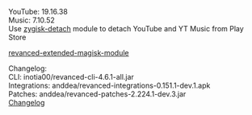 YouTube: 19.16.38  
Music: 7.10.52  
Use [zygisk-detach](https://github.com/j-hc/zygisk-detach) module to detach YouTube and YT Music from Play Store  

[revanced-extended-magisk-module](https://github.com/MatadorProBr/revanced-extended-magisk-module)  

Changelog:  
CLI: inotia00/revanced-cli-4.6.1-all.jar  
Integrations: anddea/revanced-integrations-0.151.1-dev.1.apk  
Patches: anddea/revanced-patches-2.224.1-dev.3.jar  
[Changelog](https://github.com/anddea/revanced-patches/releases/tag/vdev.3)  
